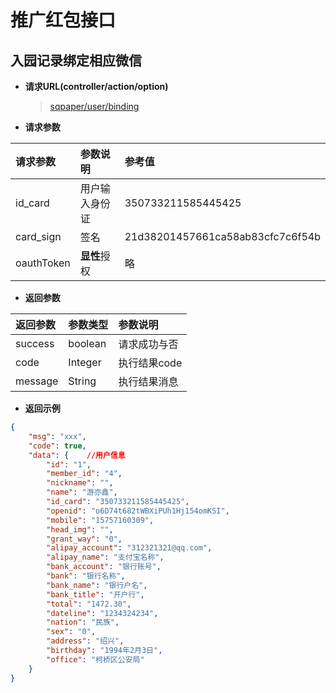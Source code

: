 # 推广红包接口

## 入园记录绑定相应微信

- **请求URL(controller/action/option)**

  > [sqpaper/user/binding](#)

- **请求参数**

请求参数       | 参数说明     | 参考值
:--------- | :------- | :-------------------------------
id_card    | 用户输入身份证  | 350733211585445425
card_sign  | 签名       | 21d38201457661ca58ab83cfc7c6f54b
oauthToken | **显性**授权 | 略

- **返回参数**

返回参数    | 参数类型    | 参数说明
:------ | :------ | :-------
success | boolean | 请求成功与否
code    | Integer | 执行结果code
message | String  | 执行结果消息

- **返回示例**

```json
{
    "msg": "xxx",
    "code": true,
    "data": {    //用户信息
        "id": "1",
        "member_id": "4",
        "nickname": "",
        "name": "游亦鑫",
        "id_card": "350733211585445425",
        "openid": "o6D74t682tWBXiPUh1Hj154omKSI",
        "mobile": "15757160309",
        "head_img": "",
        "grant_way": "0",
        "alipay_account": "312321321@qq.com",
        "alipay_name": "支付宝名称",
        "bank_account": "银行账号",
        "bank": "银行名称",
        "bank_name": "银行户名",
        "bank_title": "开户行",
        "total": "1472.30",
        "dateline": "1234324234",
        "nation": "民族",
        "sex": "0",
        "address": "绍兴",
        "birthday": "1994年2月3日",
        "office": "柯桥区公安局"
    }
}
```
